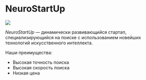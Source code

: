 # NeuroStartUp

![](https://netology-code.github.io/git-homeworks/introduction/assets/logo.png)

*NeuroStartUp* — динамически развивающийся стартап, специализирующийся на поиске с использованием новейших 
технологий искусственного интеллекта.



Наши преимущества:
* Высокая точность поиска
* Высокая скорость поиска
* Низкая цена


